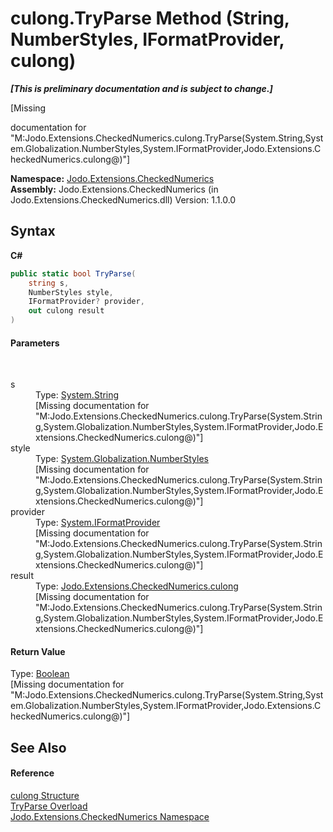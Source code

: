 # culong.TryParse Method (String, NumberStyles, IFormatProvider, culong)
 _**\[This is preliminary documentation and is subject to change.\]**_

\[Missing <summary> documentation for "M:Jodo.Extensions.CheckedNumerics.culong.TryParse(System.String,System.Globalization.NumberStyles,System.IFormatProvider,Jodo.Extensions.CheckedNumerics.culong@)"\]

**Namespace:**&nbsp;<a href="N_Jodo_Extensions_CheckedNumerics">Jodo.Extensions.CheckedNumerics</a><br />**Assembly:**&nbsp;Jodo.Extensions.CheckedNumerics (in Jodo.Extensions.CheckedNumerics.dll) Version: 1.1.0.0

## Syntax

**C#**<br />
``` C#
public static bool TryParse(
	string s,
	NumberStyles style,
	IFormatProvider? provider,
	out culong result
)
```


#### Parameters
&nbsp;<dl><dt>s</dt><dd>Type: <a href="https://docs.microsoft.com/dotnet/api/system.string" target="_blank" rel="noopener noreferrer">System.String</a><br />\[Missing <param name="s"/> documentation for "M:Jodo.Extensions.CheckedNumerics.culong.TryParse(System.String,System.Globalization.NumberStyles,System.IFormatProvider,Jodo.Extensions.CheckedNumerics.culong@)"\]</dd><dt>style</dt><dd>Type: <a href="https://docs.microsoft.com/dotnet/api/system.globalization.numberstyles" target="_blank" rel="noopener noreferrer">System.Globalization.NumberStyles</a><br />\[Missing <param name="style"/> documentation for "M:Jodo.Extensions.CheckedNumerics.culong.TryParse(System.String,System.Globalization.NumberStyles,System.IFormatProvider,Jodo.Extensions.CheckedNumerics.culong@)"\]</dd><dt>provider</dt><dd>Type: <a href="https://docs.microsoft.com/dotnet/api/system.iformatprovider" target="_blank" rel="noopener noreferrer">System.IFormatProvider</a><br />\[Missing <param name="provider"/> documentation for "M:Jodo.Extensions.CheckedNumerics.culong.TryParse(System.String,System.Globalization.NumberStyles,System.IFormatProvider,Jodo.Extensions.CheckedNumerics.culong@)"\]</dd><dt>result</dt><dd>Type: <a href="T_Jodo_Extensions_CheckedNumerics_culong">Jodo.Extensions.CheckedNumerics.culong</a><br />\[Missing <param name="result"/> documentation for "M:Jodo.Extensions.CheckedNumerics.culong.TryParse(System.String,System.Globalization.NumberStyles,System.IFormatProvider,Jodo.Extensions.CheckedNumerics.culong@)"\]</dd></dl>

#### Return Value
Type: <a href="https://docs.microsoft.com/dotnet/api/system.boolean" target="_blank" rel="noopener noreferrer">Boolean</a><br />\[Missing <returns> documentation for "M:Jodo.Extensions.CheckedNumerics.culong.TryParse(System.String,System.Globalization.NumberStyles,System.IFormatProvider,Jodo.Extensions.CheckedNumerics.culong@)"\]

## See Also


#### Reference
<a href="T_Jodo_Extensions_CheckedNumerics_culong">culong Structure</a><br /><a href="Overload_Jodo_Extensions_CheckedNumerics_culong_TryParse">TryParse Overload</a><br /><a href="N_Jodo_Extensions_CheckedNumerics">Jodo.Extensions.CheckedNumerics Namespace</a><br />